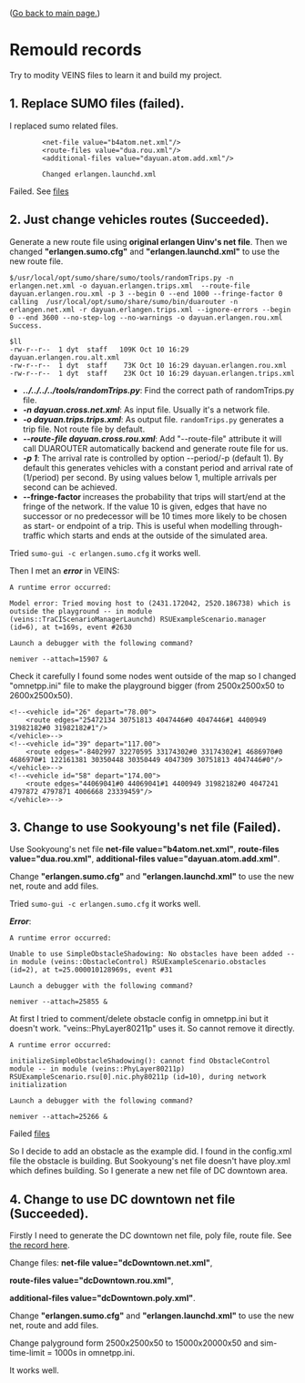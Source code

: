 ([Go back to main page.](../README.md))

# Remould records

Try to modity VEINS files to learn it and build my project.

## 1. Replace SUMO files (**failed**). 

I replaced sumo related files. 
```
        <net-file value="b4atom.net.xml"/>
        <route-files value="dua.rou.xml"/>
        <additional-files value="dayuan.atom.add.xml"/>

        Changed erlangen.launchd.xml
```

Failed. See [files](../workspace/veins-veins-5a2_dyt3_workwithRemould/veins-veins-5a2_dyt3/examples/veins_1sumofail/)

## 2. Just change vehicles routes (**Succeeded**).

Generate a new route file using **original erlangen Uinv's net file**. Then we changed **"erlangen.sumo.cfg"** and **"erlangen.launchd.xml"** to use the new route file.
```linux
$/usr/local/opt/sumo/share/sumo/tools/randomTrips.py -n erlangen.net.xml -o dayuan.erlangen.trips.xml  --route-file dayuan.erlangen.rou.xml -p 3 --begin 0 --end 1000 --fringe-factor 0
calling  /usr/local/opt/sumo/share/sumo/bin/duarouter -n erlangen.net.xml -r dayuan.erlangen.trips.xml --ignore-errors --begin 0 --end 3600 --no-step-log --no-warnings -o dayuan.erlangen.rou.xml
Success.

$ll
-rw-r--r--  1 dyt  staff   109K Oct 10 16:29 dayuan.erlangen.rou.alt.xml
-rw-r--r--  1 dyt  staff    73K Oct 10 16:29 dayuan.erlangen.rou.xml
-rw-r--r--  1 dyt  staff    23K Oct 10 16:29 dayuan.erlangen.trips.xml
```

- ***../../../../tools/randomTrips.py***: Find the correct path of randomTrips.py file.
- ***-n dayuan.cross.net.xml***: As input file. Usually it's a network file.
- ***-o dayuan.trips.trips.xml***: As output file. `randomTrips.py` generates a trip file. Not route file by default.
- ***--route-file dayuan.cross.rou.xml***: Add "--route-file" attribute it will call DUAROUTER automatically backend and generate route file for us. 
- ***-p 1***: The arrival rate is controlled by option --period/-p <FLOAT> (default 1). By default this generates vehicles with a constant period and arrival rate of (1/period) per second. By using values below 1, multiple arrivals per second can be achieved.
- **--fringe-factor <FLOAT>** increases the probability that trips will start/end at the fringe of the network. If the value 10 is given, edges that have no successor or no predecessor will be 10 times more likely to be chosen as start- or endpoint of a trip. This is useful when modelling through-traffic which starts and ends at the outside of the simulated area.

Tried `sumo-gui -c erlangen.sumo.cfg` it works well.

Then I met an ***error*** in VEINS:
```
A runtime error occurred:

Model error: Tried moving host to (2431.172042, 2520.186738) which is outside the playground -- in module (veins::TraCIScenarioManagerLaunchd) RSUExampleScenario.manager (id=6), at t=169s, event #2630

Launch a debugger with the following command?

nemiver --attach=15907 &
```
Check it carefully I found some nodes went outside of the map so I changed "omnetpp.ini" file to make the playground bigger (from 2500x2500x50 to 2600x2500x50).

<!--<vehicle id="24" depart="72.00">
        <route edges="-8403007 -29900564#1 -8402998#2 -8402998#1 -8402997 32270595 33174302#0 33174302#1 4686970#0 4686970#1 122161381 30350448 8364476 30350450#0 30350450#1 30350450#2 4006702#0 31255203#0 31255203#1 -31255203#1"/>
    </vehicle>-->
    <!--<vehicle id="26" depart="78.00">
        <route edges="25472134 30751813 4047446#0 4047446#1 4400949 31982182#0 31982182#1"/>
    </vehicle>-->
    <!--<vehicle id="39" depart="117.00">
        <route edges="-8402997 32270595 33174302#0 33174302#1 4686970#0 4686970#1 122161381 30350448 30350449 4047309 30751813 4047446#0"/>
    </vehicle>-->
    <!--<vehicle id="58" depart="174.00">
        <route edges="44069041#0 44069041#1 4400949 31982182#0 4047241 4797872 4797871 4006668 23339459"/>
    </vehicle>-->

## 3. Change to use Sookyoung's net file (**Failed**).

Use Sookyoung's net file **net-file value="b4atom.net.xml"**,
**route-files value="dua.rou.xml"**,
**additional-files value="dayuan.atom.add.xml"**.

Change **"erlangen.sumo.cfg"** and **"erlangen.launchd.xml"** to use the new net, route  and add files.

Tried `sumo-gui -c erlangen.sumo.cfg` it works well.

***Error***:

```
A runtime error occurred:

Unable to use SimpleObstacleShadowing: No obstacles have been added -- in module (veins::ObstacleControl) RSUExampleScenario.obstacles (id=2), at t=25.000010128969s, event #31

Launch a debugger with the following command?

nemiver --attach=25855 &
```


At first I tried to comment/delete obstacle config in omnetpp.ini but it doesn't work. "veins::PhyLayer80211p" uses it. So cannot remove it directly. 

```
A runtime error occurred:

initializeSimpleObstacleShadowing(): cannot find ObstacleControl module -- in module (veins::PhyLayer80211p) RSUExampleScenario.rsu[0].nic.phy80211p (id=10), during network initialization

Launch a debugger with the following command?

nemiver --attach=25266 &
```
Failed [files](../workspace/veins-veins-5a2_dyt3_workwithRemould/veins-veins-5a2_dyt3/examples/veins_3obstacleFail/)

So I decide to add an obstacle as the example did. I found in the config.xml file the obstacle is building. But Sookyoung's net file doesn't have ploy.xml which defines building. So I generate a new net file of DC downtown area. 

## 4. Change to use DC downtown net file (**Succeeded**).

Firstly I need to generate the DC downtown net file, poly file, route file. See [the record here](https://github.com/DayuanTan/SUMO_dy_public/blob/master/dayuan/generate2_DCdowntown.md).

Change files:
**net-file value="dcDowntown.net.xml"**,

**route-files value="dcDowntown.rou.xml"**,

**additional-files value="dcDowntown.poly.xml"**.

Change **"erlangen.sumo.cfg"** and **"erlangen.launchd.xml"** to use the new net, route  and add files.

Change palyground form 2500x2500x50 to 15000x20000x50 and sim-time-limit = 1000s in omnetpp.ini.

It works well.
